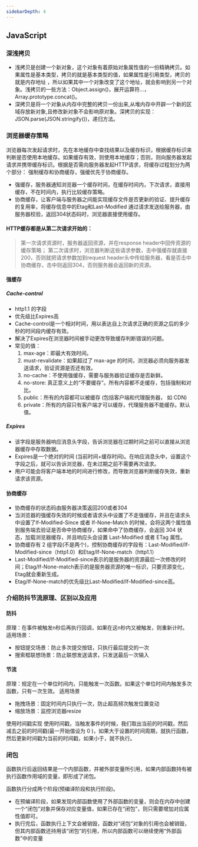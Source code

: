 ```yaml
---
sidebarDepth: 4
---
```

## JavaScript

### 深浅拷贝
- 浅拷贝是创建一个新对象，这个对象有着原始对象属性值的一份精确拷贝。如果属性是基本类型，拷贝的就是基本类型的值，如果属性是引用类型，拷贝的就是内存地址 ，所以如果其中一个对象改变了这个地址，就会影响到另一个对象。浅拷贝的一些方法：Object.assign()，展开运算符...，Array.prototype.concat()。
- 深拷贝是将一个对象从内存中完整的拷贝一份出来,从堆内存中开辟一个新的区域存放新对象,且修改新对象不会影响原对象。深拷贝的实现： JSON.parse(JSON.stringify())，递归方法。


### 浏览器缓存策略

浏览器每次发起请求时，先在本地缓存中查找结果以及缓存标识，根据缓存标识来判断是否使用本地缓存。如果缓存有效，则使用本地缓存；否则，则向服务器发起请求并携带缓存标识。根据是否需向服务器发起HTTP请求，将缓存过程划分为两个部分：
强制缓存和协商缓存，强缓优先于协商缓存。
- 强缓存，服务器通知浏览器一个缓存时间，在缓存时间内，下次请求，直接用缓存，不在时间内，执行比较缓存策略。
- 协商缓存，让客户端与服务器之间能实现缓存文件是否更新的验证、提升缓存的复用率，将缓存信息中的Etag和Last-Modified
通过请求发送给服务器，由服务器校验，返回304状态码时，浏览器直接使用缓存。
#### HTTP缓存都是从第二次请求开始的：
> 第一次请求资源时，服务器返回资源，并在response header中回传资源的缓存策略；
第二次请求时，浏览器判断这些请求参数，击中强缓存就直接200，否则就把请求参数加到request header头中传给服务器，看是否击中协商缓存，击中则返回304，否则服务器会返回新的资源。

#### 强缓存
##### Cache-control
- http1.1 的字段
- 优先级比Expires高
- Cache-control是一个相对时间，用以表达自上次请求正确的资源之后的多少秒的时间段内缓存有效。
- 解决了Expires在浏览器时间被手动更改导致缓存判断错误的问题。
- 常见的值：
    1. max-age：即最大有效时间。
    2. must-revalidate：如果超过了 max-age 的时间，浏览器必须向服务器发送请求，验证资源是否还有效。
    3. no-cache：不使用强缓存，需要与服务器验证缓存是否新鲜。
    4. no-store: 真正意义上的“不要缓存”。所有内容都不走缓存，包括强制和对比。
    5. public：所有的内容都可以被缓存 (包括客户端和代理服务器， 如 CDN)
    6. private：所有的内容只有客户端才可以缓存，代理服务器不能缓存。默认值。

##### Expires
- 该字段是服务器响应消息头字段，告诉浏览器在过期时间之前可以直接从浏览器缓存中存取数据。
- Expires是一个绝对的时间 (当前时间+缓存时间)。在响应消息头中，设置这个字段之后，就可以告诉浏览器，在未过期之前不需要再次请求。
- 用户可能会将客户端本地的时间进行修改，而导致浏览器判断缓存失效，重新请求该资源。

#### 协商缓存
- 协商缓存的状态码由服务器决策返回200或者304
- 当浏览器的强缓存失效的时候或者请求头中设置了不走强缓存，并且在请求头中设置了If-Modified-Since 或者 If-None-Match 的时候，会将这两个属性值到服务端去验证是否命中协商缓存，如果命中了协商缓存，会返回 304 状态，加载浏览器缓存，并且响应头会设置 Last-Modified 或者 ETag 属性。
- 协商缓存有 2 组字段(不是两个)，控制协商缓存的字段有：Last-Modified/If-Modified-since（http1.0）和Etag/If-None-match（http1.1）
- Last-Modified/If-Modified-since表示的是服务器的资源最后一次修改的时间；Etag/If-None-match表示的是服务器资源的唯一标识，只要资源变化，Etag就会重新生成。
- Etag/If-None-match的优先级比Last-Modified/If-Modified-since高。 

### 介绍防抖节流原理、区别以及应用

#### 防抖
原理：在事件被触发n秒后再执行回调，如果在这n秒内又被触发，则重新计时。
适用场景：
- 按钮提交场景：防止多次提交按钮，只执行最后提交的一次
- 搜索框联想场景：防止联想发送请求，只发送最后一次输入

#### 节流
原理：规定在一个单位时间内，只能触发一次函数。如果这个单位时间内触发多次函数，只有一次生效。
适用场景
- 拖拽场景：固定时间内只执行一次，防止超高频次触发位置变动
- 缩放场景：监控浏览器resize   

使用时间戳实现
使用时间戳，当触发事件的时候，我们取出当前的时间戳，然后减去之前的时间戳(最一开始值设为 0 )，如果大于设置的时间周期，就执行函数，然后更新时间戳为当前的时间戳，如果小于，就不执行。


### 闭包
函数执行后返回结果是一个内部函数，并被外部变量所引用，如果内部函数持有被执行函数作用域的变量，即形成了闭包。

函数执行分成两个阶段(预编译阶段和执行阶段)。
- 在预编译阶段，如果发现内部函数使用了外部函数的变量，则会在内存中创建一个“闭包”对象并保存对应变量值，如果已存在“闭包”，则只需要增加对应属性值即可。
- 执行完后，函数执行上下文会被销毁，函数对“闭包”对象的引用也会被销毁，但其内部函数还持用该“闭包”的引用，所以内部函数可以继续使用“外部函数”中的变量

